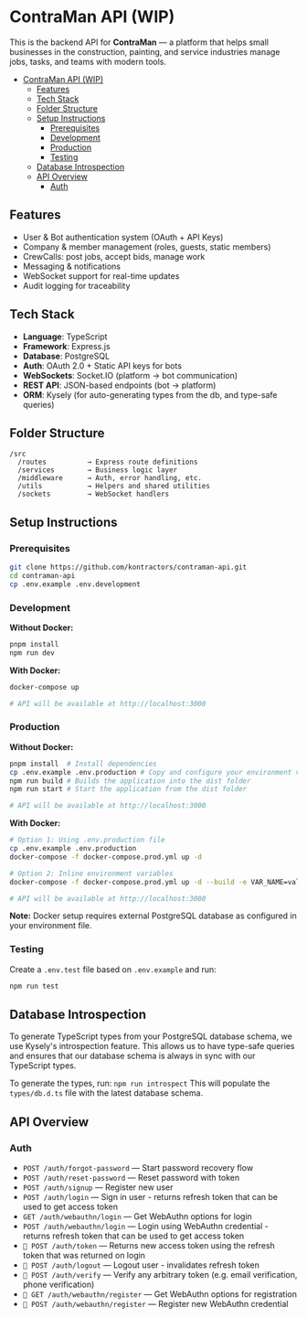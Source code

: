 # ContraMan API (WIP)

This is the backend API for **ContraMan** — a platform that helps small businesses in the construction, painting, and service industries manage jobs, tasks, and
teams with modern tools.

<!-- TOC -->
* [ContraMan API (WIP)](#contraman-api-wip)
  * [Features](#features)
  * [Tech Stack](#tech-stack)
  * [Folder Structure](#folder-structure)
  * [Setup Instructions](#setup-instructions)
    * [Prerequisites](#prerequisites)
    * [Development](#development)
    * [Production](#production)
    * [Testing](#testing)
  * [Database Introspection](#database-introspection)
  * [API Overview](#api-overview)
    * [Auth](#auth)
<!-- TOC -->

## Features

- User & Bot authentication system (OAuth + API Keys)
- Company & member management (roles, guests, static members)
- CrewCalls: post jobs, accept bids, manage work
- Messaging & notifications
- WebSocket support for real-time updates
- Audit logging for traceability

## Tech Stack

- **Language**: TypeScript
- **Framework**: Express.js
- **Database**: PostgreSQL
- **Auth**: OAuth 2.0 + Static API keys for bots
- **WebSockets**: Socket.IO (platform → bot communication)
- **REST API**: JSON-based endpoints (bot → platform)
- **ORM**: Kysely (for auto-generating types from the db, and type-safe queries)

## Folder Structure

```
/src
  /routes          → Express route definitions
  /services        → Business logic layer
  /middleware      → Auth, error handling, etc.
  /utils           → Helpers and shared utilities
  /sockets         → WebSocket handlers
```

## Setup Instructions

### Prerequisites

```bash
git clone https://github.com/kontractors/contraman-api.git
cd contraman-api
cp .env.example .env.development
```

### Development

**Without Docker:**

```bash
pnpm install
npm run dev
```

**With Docker:**

```bash
docker-compose up

# API will be available at http://localhost:3000
```

### Production

**Without Docker:**

```bash
pnpm install  # Install dependencies
cp .env.example .env.production # Copy and configure your environment variables
npm run build # Builds the application into the dist folder
npm run start # Start the application from the dist folder

# API will be available at http://localhost:3000
```

**With Docker:**

```bash
# Option 1: Using .env.production file
cp .env.example .env.production
docker-compose -f docker-compose.prod.yml up -d

# Option 2: Inline environment variables
docker-compose -f docker-compose.prod.yml up -d --build -e VAR_NAME=value

# API will be available at http://localhost:3000
```

**Note:** Docker setup requires external PostgreSQL database as configured in your environment file.

### Testing

Create a `.env.test` file based on `.env.example` and run:

```bash
npm run test
```

## Database Introspection

To generate TypeScript types from your PostgreSQL database schema, we use Kysely's introspection feature. This allows us to have type-safe queries and ensures
that our database schema is always in sync with our TypeScript types.

To generate the types, run: `npm run introspect`
This will populate the `types/db.d.ts` file with the latest database schema.

## API Overview

### Auth

- `POST /auth/forgot-password` — Start password recovery flow
- `POST /auth/reset-password` — Reset password with token
- `POST /auth/signup` — Register new user
- `POST /auth/login` — Sign in user - returns refresh token that can be used to get access token
- `GET /auth/webauthn/login` — Get WebAuthn options for login
- `POST /auth/webauthn/login` — Login using WebAuthn credential - returns refresh token that can be used to get access token
- `🔐 POST /auth/token` — Returns new access token using the refresh token that was returned on login
- `🔐 POST /auth/logout` — Logout user - invalidates refresh token
- `🔐 POST /auth/verify` — Verify any arbitrary token (e.g. email verification, phone verification)
- `🔐 GET /auth/webauthn/register` — Get WebAuthn options for registration
- `🔐 POST /auth/webauthn/register` — Register new WebAuthn credential
